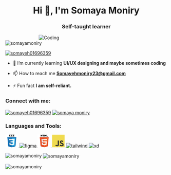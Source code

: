 
<h1 align="center">Hi 👋, I'm Somaya Moniry</h1>
<h3 align="center">Self-taught learner</h3>

<img align="right" alt="Coding" width="400" src="https://global-uploads.webflow.com/5e3ce2ec7f6e53c045fe7cfa/603dd9b0c622e2a6b02b483d_idea-1.png">

<p align="left"> <img src="https://komarev.com/ghpvc/?username=somayamoniry&label=Profile%20views&color=0e75b6&style=flat" alt="somayamoniry" /> </p>

<p align="left"> <a href="https://twitter.com/somayeh01696359" target="blank"><img src="https://img.shields.io/twitter/follow/somayeh01696359?logo=twitter&style=for-the-badge" alt="somayeh01696359" /></a> </p>

- 🌱 I’m currently learning **UI/UX designing and maybe sometimes coding**

- 📫 How to reach me **Somayehmoniry23@gmail.com**

- ⚡ Fun fact **I am self-reliant.**

<h3 align="left">Connect with me:</h3>
<p align="left">
<a href="https://twitter.com/somayeh01696359" target="blank"><img align="center" src="https://raw.githubusercontent.com/rahuldkjain/github-profile-readme-generator/master/src/images/icons/Social/twitter.svg" alt="somayeh01696359" height="30" width="40" /></a>
<a href="https://linkedin.com/in/somaya moniry" target="blank"><img align="center" src="https://raw.githubusercontent.com/rahuldkjain/github-profile-readme-generator/master/src/images/icons/Social/linked-in-alt.svg" alt="somaya moniry" height="30" width="40" /></a>
</p>

<h3 align="left">Languages and Tools:</h3>
<p align="left"> <a href="https://www.w3schools.com/css/" target="_blank" rel="noreferrer"> <img src="https://raw.githubusercontent.com/devicons/devicon/master/icons/css3/css3-original-wordmark.svg" alt="css3" width="40" height="40"/> </a> <a href="https://www.figma.com/" target="_blank" rel="noreferrer"> <img src="https://www.vectorlogo.zone/logos/figma/figma-icon.svg" alt="figma" width="40" height="40"/> </a> <a href="https://www.w3.org/html/" target="_blank" rel="noreferrer"> <img src="https://raw.githubusercontent.com/devicons/devicon/master/icons/html5/html5-original-wordmark.svg" alt="html5" width="40" height="40"/> </a> <a href="https://developer.mozilla.org/en-US/docs/Web/JavaScript" target="_blank" rel="noreferrer"> <img src="https://raw.githubusercontent.com/devicons/devicon/master/icons/javascript/javascript-original.svg" alt="javascript" width="40" height="40"/> </a> <a href="https://sass-lang.com" target="_blank" rel="noreferrer">  </a> <a href="https://tailwindcss.com/" target="_blank" rel="noreferrer"> <img src="https://www.vectorlogo.zone/logos/tailwindcss/tailwindcss-icon.svg" alt="tailwind" width="40" height="40"/> </a> <a href="https://www.adobe.com/products/xd.html" target="_blank" rel="noreferrer"> <img src="https://cdn.worldvectorlogo.com/logos/adobe-xd.svg" alt="xd" width="40" height="40"/> </a> </p>

<p><img align="left" src="https://github-readme-stats.vercel.app/api/top-langs?username=somayamoniry&show_icons=true&locale=en&layout=compact" alt="somayamoniry" /></p>

<p>&nbsp;<img align="center" src="https://github-readme-stats.vercel.app/api?username=somayamoniry&show_icons=true&locale=en" alt="somayamoniry" /></p>

<p><img align="center" src="https://github-readme-streak-stats.herokuapp.com/?user=somayamoniry&" alt="somayamoniry" /></p>
